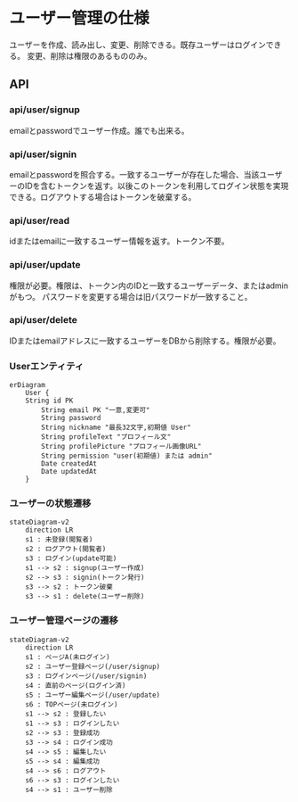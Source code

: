 # ユーザー管理の仕様
ユーザーを作成、読み出し、変更、削除できる。既存ユーザーはログインできる。
変更、削除は権限のあるもののみ。

## API
### api/user/signup
emailとpasswordでユーザー作成。誰でも出来る。

### api/user/signin
emailとpasswordを照合する。一致するユーザーが存在した場合、当該ユーザーのIDを含むトークンを返す。以後このトークンを利用してログイン状態を実現できる。ログアウトする場合はトークンを破棄する。

### api/user/read
idまたはemailに一致するユーザー情報を返す。トークン不要。

### api/user/update
権限が必要。権限は、トークン内のIDと一致するユーザーデータ、またはadminがもつ。
パスワードを変更する場合は旧パスワードが一致すること。

### api/user/delete
IDまたはemailアドレスに一致するユーザーをDBから削除する。権限が必要。

### Userエンティティ
```mermaid
erDiagram
    User {
    String id PK 
        String email PK "一意,変更可"
        String password
        String nickname "最長32文字,初期値 User"
        String profileText "プロフィール文"
        String profilePicture "プロフィール画像URL"
        String permission "user(初期値) または admin"
        Date createdAt
        Date updatedAt
    }
```

### ユーザーの状態遷移

```mermaid
stateDiagram-v2
    direction LR
    s1 : 未登録(閲覧者)
    s2 : ログアウト(閲覧者)
    s3 : ログイン(update可能)
    s1 --> s2 : signup(ユーザー作成)
    s2 --> s3 : signin(トークン発行)
    s3 --> s2 : トークン破棄
    s3 --> s1 : delete(ユーザー削除)
```

### ユーザー管理ページの遷移

```mermaid
stateDiagram-v2
    direction LR
    s1 : ページA(未ログイン)
    s2 : ユーザー登録ページ(/user/signup)
    s3 : ログインページ(/user/signin)
    s4 : 直前のページ(ログイン済)
    s5 : ユーザー編集ページ(/user/update)
    s6 : TOPページ(未ログイン)
    s1 --> s2 : 登録したい
    s1 --> s3 : ログインしたい
    s2 --> s3 : 登録成功
    s3 --> s4 : ログイン成功
    s4 --> s5 : 編集したい
    s5 --> s4 : 編集成功
    s4 --> s6 : ログアウト
    s6 --> s3 : ログインしたい
    s4 --> s1 : ユーザー削除
```